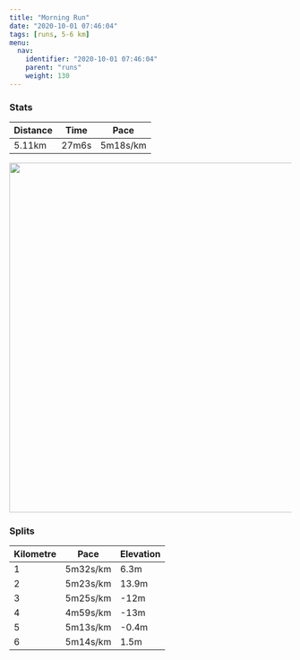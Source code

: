 ```yaml
---
title: "Morning Run"
date: "2020-10-01 07:46:04"
tags: [runs, 5-6 km]
menu:
  nav:
    identifier: "2020-10-01 07:46:04"
    parent: "runs"
    weight: 130
---
```


### Stats

| Distance | Time | Pace |
|----------|------|------|
|5.11km|27m6s|5m18s/km|

<img src='https://maps.googleapis.com/maps/api/staticmap?maptype=terrain&path=enc:kivdIz_rN_@]SECi@Oo@Q?If@S`@s@`ASRWZwBoENWf@]r@}AVU`@[PWDSTA\sBt@oAb@_@n@WBMAKOMKW@a@Zq@Ni@Rg@r@_Ad@Wb@g@l@a@LMr@mA\eAXETDJLFLD^V\PKd@y@h@aCDKt@kAX_@`@Y`@{@p@}@dAuBNSPKZGJFH`@\t@`@^RXHZT^\hAl@d@t@vBt@hBhAtAXp@TRD?BCj@s@`@y@LQz@sAXk@V[vA{BbAcCb@eBP_AJSZKHBx@j@f@l@ZVLPDNBZAPUnA[dAQlA?DBDZVFJBPARO\S\s@vAQl@y@xDSt@GDC?WSEA[t@Ql@Ej@Q|@a@tASjA?RFt@Hf@PZ`@PG|BFr@@n@JhBItBYtA[tBGFSA_AYYAUGUAGASQm@Qk@w@s@_@_@Eg@AQGIGi@q@YKKBGJUb@Wx@ONKCc@_@gAwAaA{AWSMCKUC@q@`BSl@a@dBaAdFs@jBK^LfABBXLFJNt@NrE@dAFf@A`@M`BIbBMz@S^mApAk@j@]RQFYB_@EW@k@E[LMPUj@i@fBCBMDEOm@gASWa@q@{AiBm@wAOg@Ac@F[PQv@cB@i@MkAEcA_@{AOgAUs@K_Ae@gBKo@Ok@e@wCYcAOgAOi@Sc@Kc@WuBHELCDFTe@d@YNObAqAb@a@n@x@b@v@BZAPGL&key=AIzaSyBPVQ_iynBzLujdhfLzy8Z-5zczbktE55k&size=800x800&scale=2&markers=color:yellow|label:S|53.36742,-2.55502&markers=color:green|label:F|53.36772000000005,-2.5547000000000035' width='625' />

### Splits

| Kilometre | Pace | Elevation |
|------|------|-----------|
|1|5m32s/km|6.3m|
|2|5m23s/km|13.9m|
|3|5m25s/km|-12m|
|4|4m59s/km|-13m|
|5|5m13s/km|-0.4m|
|6|5m14s/km|1.5m|
